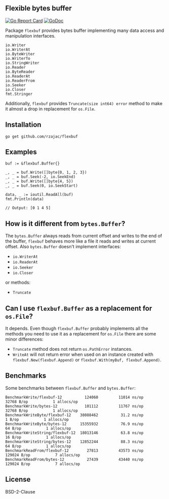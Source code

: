 ## Flexible bytes buffer

[![Go Report Card](https://goreportcard.com/badge/github.com/rzajac/flexbuf)](https://goreportcard.com/report/github.com/rzajac/flexbuf)
[![GoDoc](https://img.shields.io/badge/api-Godoc-blue.svg)](https://pkg.go.dev/github.com/rzajac/flexbuf)

Package `flexbuf` provides bytes buffer implementing many data access and 
manipulation interfaces.

    io.Writer
    io.WriterAt
    io.ByteWriter
    io.WriterTo
    io.StringWriter
    io.Reader
    io.ByteReader
    io.ReaderAt
    io.ReaderFrom
    io.Seeker
    io.Closer
    fmt.Stringer

Additionally, `flexbuf` provides `Truncate(size int64) error` method to make 
it almost a drop in replacement for `os.File`.

## Installation

```
go get github.com/rzajac/flexbuf
```

## Examples

```
buf := &flexbuf.Buffer{}

_, _ = buf.Write([]byte{0, 1, 2, 3})
_, _ = buf.Seek(-2, io.SeekEnd)
_, _ = buf.Write([]byte{4, 5})
_, _ = buf.Seek(0, io.SeekStart)

data, _ := ioutil.ReadAll(buf)
fmt.Println(data)

// Output: [0 1 4 5]
```

## How is it different from `bytes.Buffer`?

The `bytes.Buffer` always reads from current offset and writes to the end of 
the buffer, `flexbuf` behaves more like a file it reads and writes at current 
offset. Also `bytes.Buffer` doesn't implement interfaces:

- `io.WriterAt`
- `io.ReaderAt`
- `io.Seeker`
- `io.Closer`

or methods:

- `Truncate`

## Can I use `flexbuf.Buffer` as a replacement for `os.File`?

It depends. Even though `flexbuf.Buffer` probably implements all the methods 
you need to use it as a replacement for `os.File` there are some minor 
differences:

- `Truncate` method does not return `os.PathError` instances.
- `WriteAt` will not return error when used on an instance created with
    `flexbuf.New(flexbuf.Append)` or `flexbuf.With(myBuf, flexbuf.Append)`.

## Benchmarks

Some benchmarks between `flexbuf.Buffer` and `bytes.Buffer`:

```
BenchmarkWrite/flexbuf-12          124060         11014 ns/op       32768 B/op           1 allocs/op
BenchmarkWrite/bytes-12            101112         11767 ns/op       32768 B/op           1 allocs/op
BenchmarkWriteByte/flexbuf-12    38088462          31.2 ns/op           1 B/op           1 allocs/op
BenchmarkWriteByte/bytes-12      15355932          76.9 ns/op          64 B/op           1 allocs/op
BenchmarkWriteString/flexbuf-12  18013146          63.8 ns/op          16 B/op           1 allocs/op
BenchmarkWriteString/bytes-12    12852244          88.3 ns/op          64 B/op           1 allocs/op
BenchmarkReadFrom/flexbuf-12        27813         43573 ns/op      129024 B/op           7 allocs/op
BenchmarkReadFrom/bytes-12          27439         43440 ns/op      129024 B/op           7 allocs/op
```

## License

BSD-2-Clause